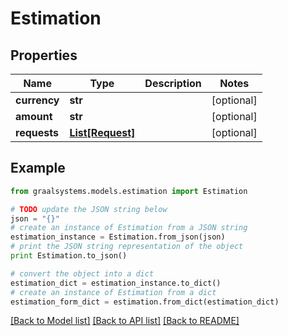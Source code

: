 # Estimation


## Properties

Name | Type | Description | Notes
------------ | ------------- | ------------- | -------------
**currency** | **str** |  | [optional] 
**amount** | **str** |  | [optional] 
**requests** | [**List[Request]**](Request.md) |  | [optional] 

## Example

```python
from graalsystems.models.estimation import Estimation

# TODO update the JSON string below
json = "{}"
# create an instance of Estimation from a JSON string
estimation_instance = Estimation.from_json(json)
# print the JSON string representation of the object
print Estimation.to_json()

# convert the object into a dict
estimation_dict = estimation_instance.to_dict()
# create an instance of Estimation from a dict
estimation_form_dict = estimation.from_dict(estimation_dict)
```
[[Back to Model list]](../README.md#documentation-for-models) [[Back to API list]](../README.md#documentation-for-api-endpoints) [[Back to README]](../README.md)


